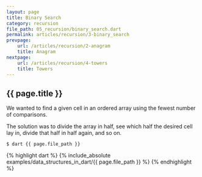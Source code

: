 ```yaml
---
layout: page
title: Binary Search
category: recursion
file_path: 05_recursion/binary_search.dart
permalink: articles/recursion/3-binary_search
prevpage: 
    url: /articles/recursion/2-anagram
    title: Anagram
nextpage: 
    url: /articles/recursion/4-towers
    title: Towers
---
```


## {{ page.title }}

We wanted to find a given cell in an ordered array using the fewest number of comparisons. 

The solution was to divide the array in half, see which half the desired cell
lay in, divide that half in half again, and so on.

```terminal
$ dart {{ page.file_path }}
```      

{% highlight dart %}
{% include_absolute examples/data_structures_in_dart/{{ page.file_path }} %}
{% endhighlight %}      
  